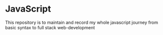 # JavaScript
This repository is to maintain and record my whole javascript journey from basic syntax to full stack web-development 
